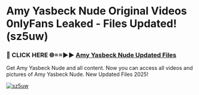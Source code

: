# Amy Yasbeck Nude Original Videos 0nlyFans Leaked - Files Updated! (sz5uw)

<h3>🔴 CLICK HERE 🌐==►► <a href="https://tinyurl.com/yc6ubb5a" rel="nofollow">Amy Yasbeck Nude Updated Files</a></h3>

Get Amy Yasbeck Nude and all content. Now you can access all videos and pictures of Amy Yasbeck Nude. New Updated Files 2025!

[![sz5uw](https://i.imgur.com/7eu0CRL.gif)](https://tinyurl.com/yc6ubb5a)
